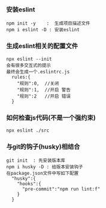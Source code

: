 ### 安装eslint
    npm init -y    :  生成项目描述文件
    npm i eslint -D : 安装eslint

### 生成eslint相关的配置文件
    npx eslint --init
    会有很多交互式的提示
    最终会生成一个.eslintrc.js
      rules:{
        "规则":0,  //关闭
        "规则":1,  //开启 警告
        "规则":2   //开启 错误
      }

### 如何检查js代码(不是一个强约束)
    npx eslint ./src

### 与git的钩子(husky)相结合
    git init  : 先安装版本库
    npm i husky -D : 给版本安装钩子
    在package.json文件中写如下配置
      "husky":{
        "hooks":{
          "pre-commit":"npm run lint:f"
        }
      }

